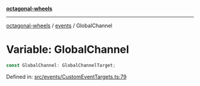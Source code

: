 [**octagonal-wheels**](../../README.md)

***

[octagonal-wheels](../../modules.md) / [events](../README.md) / GlobalChannel

# Variable: GlobalChannel

```ts
const GlobalChannel: GlobalChannelTarget;
```

Defined in: [src/events/CustomEventTargets.ts:79](https://github.com/vrtmrz/octagonal-wheels/blob/main/src/events/CustomEventTargets.ts#L79)
